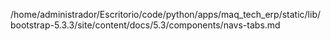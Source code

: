 /home/administrador/Escritorio/code/python/apps/maq_tech_erp/static/lib/bootstrap-5.3.3/site/content/docs/5.3/components/navs-tabs.md